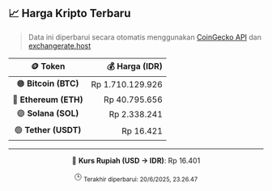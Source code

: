 

<!-- HARGA_KRIPTO -->
## 📈 Harga Kripto Terbaru

> Data ini diperbarui secara otomatis menggunakan [CoinGecko API](https://www.coingecko.com/) dan [exchangerate.host](https://exchangerate.host/)

<div align="center">

| 🪙 Token | 💰 Harga (IDR) |
|:------:|---------------:|
| 🟠 **Bitcoin (BTC)**   | Rp 1.710.129.926 |
| 🔵 **Ethereum (ETH)**  | Rp 40.795.656 |
| 🟣 **Solana (SOL)**    | Rp 2.338.241 |
| 🟢 **Tether (USDT)**   | Rp 16.421 |

---

💱 **Kurs Rupiah (USD → IDR)**: Rp 16.401

🕒 <sub>Terakhir diperbarui: 20/6/2025, 23.26.47</sub>

</div>
<!-- /HARGA_KRIPTO -->